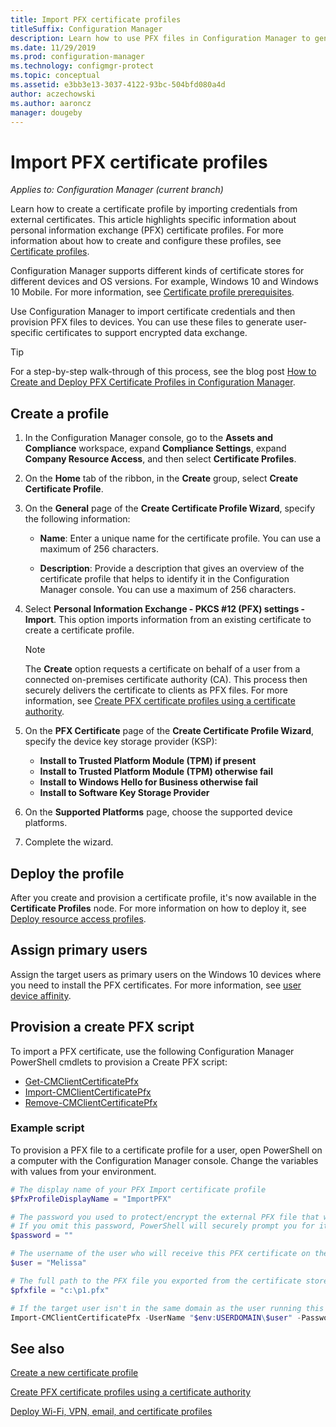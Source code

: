 ```yaml
---
title: Import PFX certificate profiles
titleSuffix: Configuration Manager
description: Learn how to use PFX files in Configuration Manager to generate user-specific certificates that support encrypted data exchange.
ms.date: 11/29/2019
ms.prod: configuration-manager
ms.technology: configmgr-protect
ms.topic: conceptual
ms.assetid: e3bb3e13-3037-4122-93bc-504bfd080a4d
author: aczechowski
ms.author: aaroncz
manager: dougeby
---
```


# Import PFX certificate profiles

*Applies to: Configuration Manager (current branch)*

Learn how to create a certificate profile by importing credentials from external certificates. This article highlights specific information about personal information exchange (PFX) certificate profiles. For more information about how to create and configure these profiles, see [Certificate profiles](../../protect/deploy-use/introduction-to-certificate-profiles.md).

Configuration Manager supports different kinds of certificate stores for different devices and OS versions. For example, Windows 10 and Windows 10 Mobile. For more information, see [Certificate profile prerequisites](../../protect/plan-design/prerequisites-for-certificate-profiles.md).

Use Configuration Manager to import certificate credentials and then provision PFX files to devices. You can use these files to generate user-specific certificates to support encrypted data exchange.

> [!TIP]  
> For a step-by-step walk-through of this process, see the blog post [How to Create and Deploy PFX Certificate Profiles in Configuration Manager](/archive/blogs/karanrustagi/how-to-create-and-deploy-pfx-certificate-profiles-in-configuration-manager).  

## Create a profile

1. In the Configuration Manager console, go to the **Assets and Compliance** workspace, expand **Compliance Settings**, expand **Company Resource Access**, and then select **Certificate Profiles**.

1. On the **Home** tab of the ribbon, in the **Create** group, select **Create Certificate Profile**.

1. On the **General** page of the **Create Certificate Profile Wizard**, specify the following information:  

    - **Name**: Enter a unique name for the certificate profile. You can use a maximum of 256 characters.  

    - **Description**: Provide a description that gives an overview of the certificate profile that helps to identify it in the Configuration Manager console. You can use a maximum of 256 characters.  

1. Select **Personal Information Exchange - PKCS #12 (PFX) settings - Import**. This option imports information from an existing certificate to create a certificate profile.

    > [!NOTE]
    > The **Create** option requests a certificate on behalf of a user from a connected on-premises certificate authority (CA). This process then securely delivers the certificate to clients as PFX files. For more information, see [Create PFX certificate profiles using a certificate authority](create-pfx-certificate-profiles.md).

1. On the **PFX Certificate** page of the **Create Certificate Profile Wizard**, specify the device key storage provider (KSP):

    - **Install to Trusted Platform Module (TPM) if present**  
    - **Install to Trusted Platform Module (TPM) otherwise fail**
    - **Install to Windows Hello for Business otherwise fail**
    - **Install to Software Key Storage Provider**

1. On the **Supported Platforms** page, choose the supported device platforms.

1. Complete the wizard.

## Deploy the profile

After you create and provision a certificate profile, it's now available in the **Certificate Profiles** node. For more information on how to deploy it, see [Deploy resource access profiles](../../protect/deploy-use/deploy-wifi-vpn-email-cert-profiles.md).

## Assign primary users

Assign the target users as primary users on the Windows 10 devices where you need to install the PFX certificates. For more information, see [user device affinity](../../apps/deploy-use/link-users-and-devices-with-user-device-affinity.md).

## Provision a create PFX script

To import a PFX certificate, use the following Configuration Manager PowerShell cmdlets to provision a Create PFX script:

- [Get-CMClientCertificatePfx](/powershell/module/configurationmanager/get-cmclientcertificatepfx)
- [Import-CMClientCertificatePfx](/powershell/module/configurationmanager/import-cmclientcertificatepfx)
- [Remove-CMClientCertificatePfx](/powershell/module/configurationmanager/remove-cmclientcertificatepfx)

### Example script

To provision a PFX file to a certificate profile for a user, open PowerShell on a computer with the Configuration Manager console. Change the variables with values from your environment.

``` PowerShell
# The display name of your PFX Import certificate profile
$PfxProfileDisplayName = "ImportPFX"

# The password you used to protect/encrypt the external PFX file that was created/exported from your certificate storage provider
# If you omit this password, PowerShell will securely prompt you for it. You can specify it as a parameter for process automation.
$password = ""

# The username of the user who will receive this PFX certificate on their device
$user = "Melissa"

# The full path to the PFX file you exported from the certificate store
$pfxfile = "c:\p1.pfx"

# If the target user isn't in the same domain as the user running this script, specify a different domain
Import-CMClientCertificatePfx -UserName "$env:USERDOMAIN\$user" -Password (ConvertTo-SecureString -String $password -AsPlainText -Force) -CertificateProfilePfx (Get-CMCertificateProfilePfx -Fast -Name $PfxProfileDisplayName) -Path $pfxfile
```

## See also

[Create a new certificate profile](../../protect/deploy-use/create-certificate-profiles.md)

[Create PFX certificate profiles using a certificate authority](create-pfx-certificate-profiles.md)

[Deploy Wi-Fi, VPN, email, and certificate profiles](../../protect/deploy-use/deploy-wifi-vpn-email-cert-profiles.md)